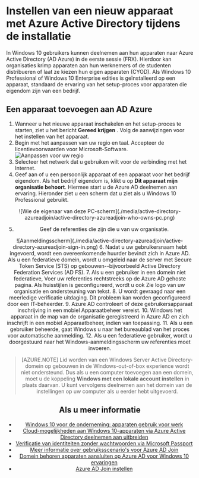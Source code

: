 <properties
    pageTitle="Instellen van een nieuw apparaat met Azure Active Directory tijdens de installatie | Microsoft Azure"
    description="Een onderwerp waarin wordt uitgelegd hoe gebruikers kunnen instellen Azure AD lid tijdens hun eerste ervaring van de uitvoering."
    services="active-directory"
    documentationCenter=""
    authors="femila"
    manager="swadhwa"
    editor=""
    tags="azure-classic-portal"/>

<tags
    ms.service="active-directory"
    ms.workload="identity"
    ms.tgt_pltfrm="na"
    ms.devlang="na"
    ms.topic="article"
    ms.date="09/27/2016"
    ms.author="femila"/>

# <a name="set-up-a-new-device-with-azure-ad-during-setup"></a>Instellen van een nieuw apparaat met Azure Active Directory tijdens de installatie

In Windows 10 gebruikers kunnen deelnemen aan hun apparaten naar Azure Active Directory (AD Azure) in de eerste sessie (FRX). Hierdoor kan organisaties krimp apparaten aan hun werknemers of de studenten distribueren of laat ze kiezen hun eigen apparaten (CYOD).
Als Windows 10 Professional of Windows 10 Enterprise edities is geïnstalleerd op een apparaat, standaard de ervaring van het setup-proces voor apparaten die eigendom zijn van een bedrijf.

## <a name="to-join-a-device-to-azure-ad"></a>Een apparaat toevoegen aan AD Azure


1. Wanneer u het nieuwe apparaat inschakelen en het setup-proces te starten, ziet u het bericht **Gereed krijgen** . Volg de aanwijzingen voor het instellen van het apparaat.
2. Begin met het aanpassen van uw regio en taal. Accepteer de licentievoorwaarden voor Microsoft-Software.
![Aanpassen voor uw regio](./media/active-directory-azureadjoin/active-directory-azureadjoin-customize-region.png)
3. Selecteer het netwerk dat u gebruiken wilt voor de verbinding met het Internet.
4. Geef aan of u een persoonlijk apparaat of een apparaat voor het bedrijf eigendom. Als het bedrijf eigendom is, klikt u op **Dit apparaat mijn organisatie behoort**. Hiermee start u de Azure AD deelnemen aan ervaring. Hieronder ziet u een scherm dat u ziet als u Windows 10 Professional gebruikt.
<center>
![Wie de eigenaar van deze PC-scherm](./media/active-directory-azureadjoin/active-directory-azureadjoin-who-owns-pc.png)

5.  Geef de referenties die zijn die u van uw organisatie.
<center>
![Aanmeldingsscherm](./media/active-directory-azureadjoin/active-directory-azureadjoin-sign-in.png)
6.  Nadat u uw gebruikersnaam hebt ingevoerd, wordt een overeenkomende huurder bevindt zich in Azure AD. Als u een federatieve domein, wordt u omgeleid naar de server met Secure Token Service (STS) op gebouwen--bijvoorbeeld Active Directory Federation Services (AD FS).
7. Als u een gebruiker in een domein niet federatieve, Voer uw referenties rechtstreeks op de Azure AD gehoste pagina. Als huisstijlen is geconfigureerd, wordt u ook Zie logo van uw organisatie en ondersteuning van tekst.
8.  U wordt gevraagd naar een meerledige verificatie uitdaging. Dit probleem kan worden geconfigureerd door een IT-beheerder.
9.  Azure AD controleert of deze gebruikersapparaat inschrijving in een mobiel Apparaatbeheer vereist.
10. Windows het apparaat in de map van de organisatie geregistreerd in Azure AD en zich inschrijft in een mobiel Apparaatbeheer, indien van toepassing.
11. Als u een gebruiker beheerde, gaat Windows u naar het bureaublad van het proces voor automatische aanmelding.
12. Als u een federatieve gebruiker, wordt u doorgestuurd naar het Windows-aanmeldingsscherm uw referenties moet invoeren.

> [AZURE.NOTE] Lid worden van een Windows Server Active Directory-domein op gebouwen in de Windows-out-of-box experience wordt niet ondersteund. Dus als u een computer toevoegen aan een domein, moet u de koppeling **Windows met een lokale account instellen** in plaats daarvan. U kunt vervolgens deelnemen aan het domein van de instellingen op uw computer als u eerder hebt uitgevoerd.

## <a name="additional-information"></a>Als u meer informatie
* [Windows 10 voor de onderneming: apparaten gebruik voor werk](active-directory-azureadjoin-windows10-devices-overview.md)
* [Cloud-mogelijkheden aan Windows 10-apparaten via Azure Active Directory deelnemen aan uitbreiden](active-directory-azureadjoin-user-upgrade.md)
* [Verificatie van identiteiten zonder wachtwoorden via Microsoft Passport](active-directory-azureadjoin-passport.md)
* [Meer informatie over gebruiksscenario's voor Azure AD Join](active-directory-azureadjoin-deployment-aadjoindirect.md)
* [Domein behoren apparaten aansluiten op Azure AD voor Windows 10 ervaringen](active-directory-azureadjoin-devices-group-policy.md)
* [Azure AD Join instellen](active-directory-azureadjoin-setup.md)
